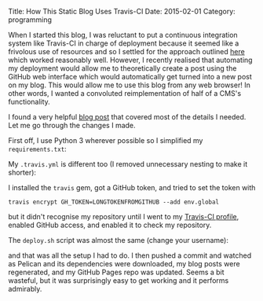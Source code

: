 Title: How This Static Blog Uses Travis-CI
Date: 2015-02-01
Category: programming

When I started this blog, I was reluctant to put a continuous integration
system like Travis-CI in charge of deployment because it seemed like a
frivolous use of resources and so I settled for the approach outlined
[here](http://mathamy.com/migrating-to-github-pages-using-pelican.html) which
worked reasonably well. However, I recently realised that automating my
deployment would allow me to theoretically create a post using the GitHub web
interface which would automatically get turned into a new post on my blog.
This would allow me to use this blog from any web browser! In other words, I
wanted a convoluted reimplementation of half of a CMS's functionality.

I found a very helpful [blog
post](http://zonca.github.io/2013/09/automatically-build-pelican-and-publish-to-github-pages.html)
that covered most of the details I needed. Let me go through the changes I
made.

First off, I use Python 3 wherever possible so I simplified my
`requirements.txt`:

<script
src="http://gist-it.appspot.com/github.com/vaibhavsagar/website/blob/master/requirements.txt"></script>

My `.travis.yml` is different too (I removed unnecessary nesting to make it
shorter):

<script
src="http://gist-it.appspot.com/github.com/vaibhavsagar/website/blob/master/.travis.yml"></script>

I installed the `travis` gem, got a GitHub token, and tried to set the token
with

    travis encrypt GH_TOKEN=LONGTOKENFROMGITHUB --add env.global

but it didn't recognise my repository until I went to my [Travis-CI
profile](https://travis-ci.org/profile/), enabled GitHub access, and enabled it
to check my repository.

The `deploy.sh` script was almost the same (change your username):

<script
src="http://gist-it.appspot.com/github.com/vaibhavsagar/website/blob/master/deploy.sh"></script>

and that was all the setup I had to do. I then pushed a commit and watched as
Pelican and its dependencies were downloaded, my blog posts were regenerated,
and my GitHub Pages repo was updated. Seems a bit wasteful, but it was
surprisingly easy to get working and it performs admirably.
